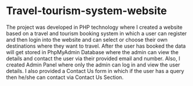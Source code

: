 # Travel-tourism-system-website

The project was developed in PHP technology where I created a website based on a travel and tourism booking system in which a user can register and then login into the website and can select or choose their own destinations where they want to travel. After the user has booked the data will get stored in PhpMyAdmin Database where the admin can view the details and contact the user via their provided email and number. Also, I created Admin Panel where only the admin can log in and view the user details. I also provided a Contact Us form in which if the user has a query then he/she can contact via Contact Us Section.
